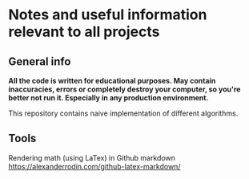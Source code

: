 # Notes and useful information relevant to all projects

## General info

**All the code is written for educational purposes. May contain
inaccuracies, errors or completely destroy your computer, so you're
better not run it. Especially in any production environment.**

This repository contains naive implementation of different algorithms.

## Tools

Rendering math (using LaTex) in Github markdown https://alexanderrodin.com/github-latex-markdown/

